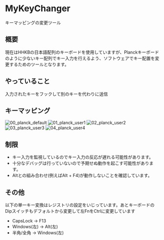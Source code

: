 # MyKeyChanger
キーマッピングの変更ツール


## 概要
現在はHHKBの日本語配列のキーボードを使用していますが、Planckキーボードのように少ないキー配列でキー入力を行えるよう、ソフトウェアでキー配置を変更するためのツールとなります。


## やっていること
入力されたキーをフックして別のキーを代わりに送信


## キーマッピング
![00_planck_default](https://user-images.githubusercontent.com/31182578/39084000-2063fc7e-45a9-11e8-9cb0-3d8f4ba00f5d.jpg)
![01_planck_user1](https://user-images.githubusercontent.com/31182578/39083996-1fc9283e-45a9-11e8-986e-2ff5a29ec5a8.jpg)
![02_planck_user2](https://user-images.githubusercontent.com/31182578/39083997-1fefd9e8-45a9-11e8-893f-5a482997ff90.jpg)
![03_planck_user3](https://user-images.githubusercontent.com/31182578/39092183-b3ab5d44-4642-11e8-8fc7-858b024d67d0.jpg)
![04_planck_user4](https://user-images.githubusercontent.com/31182578/39083999-203f69e0-45a9-11e8-8263-31e7f6738b3f.jpg)



## 制限
* キー入力を監視しているのでキー入力の反応が遅れる可能性があります。 
* 十分なデバッグは行っていないので予期せぬ動作を起こす可能性があります。
* Altとの組み合わせ(例えばAlt + F4)が動作しないことを確認しています。


## その他
以下の単一キー変換はレジストリの設定をいじっています。あとキーボードのDipスイッチもデフォルトから変更して左FnをCtrlに変更しています
* CapsLock → F13
* Windows(左) → Alt(左)
* 半角/全角 → Windows(左)
